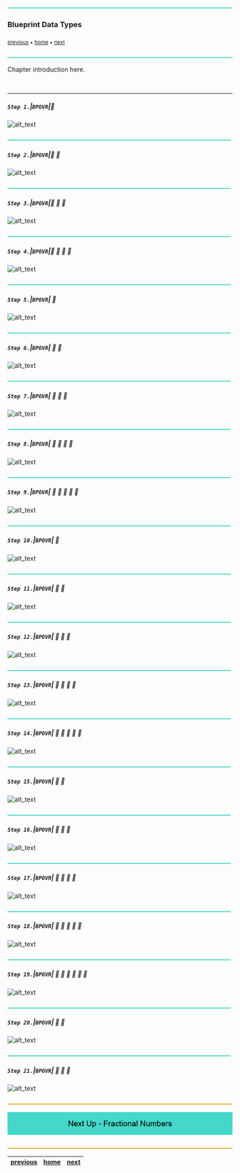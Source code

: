 ![](../images/line3.png)

### Blueprint Data Types

<sub>[previous](../) • [home](../README.md#user-content-ue5-bp-overview) • [next](../)</sub>

![](../images/line3.png)

Chapter introduction here.

<br>

---

##### `Step 1.`\|`BPOVR`|:small_blue_diamond:

![alt_text](images/.png)

![](../images/line2.png)

##### `Step 2.`\|`BPOVR`|:small_blue_diamond: :small_blue_diamond: 

![alt_text](images/.png)

![](../images/line2.png)

##### `Step 3.`\|`BPOVR`|:small_blue_diamond: :small_blue_diamond: :small_blue_diamond:

![alt_text](images/.png)

![](../images/line2.png)

##### `Step 4.`\|`BPOVR`|:small_blue_diamond: :small_blue_diamond: :small_blue_diamond: :small_blue_diamond:

![alt_text](images/.png)

![](../images/line2.png)

##### `Step 5.`\|`BPOVR`| :small_orange_diamond:

![alt_text](images/.png)

![](../images/line2.png)

##### `Step 6.`\|`BPOVR`| :small_orange_diamond: :small_blue_diamond:

![alt_text](images/.png)

![](../images/line2.png)

##### `Step 7.`\|`BPOVR`| :small_orange_diamond: :small_blue_diamond: :small_blue_diamond:

![alt_text](images/.png)

![](../images/line2.png)

##### `Step 8.`\|`BPOVR`| :small_orange_diamond: :small_blue_diamond: :small_blue_diamond: :small_blue_diamond:

![alt_text](images/.png)

![](../images/line2.png)

##### `Step 9.`\|`BPOVR`| :small_orange_diamond: :small_blue_diamond: :small_blue_diamond: :small_blue_diamond: :small_blue_diamond:

![alt_text](images/.png)

![](../images/line2.png)

##### `Step 10.`\|`BPOVR`| :large_blue_diamond:

![alt_text](images/.png)

![](../images/line2.png)

##### `Step 11.`\|`BPOVR`| :large_blue_diamond: :small_blue_diamond: 

![alt_text](images/.png)

![](../images/line2.png)

##### `Step 12.`\|`BPOVR`| :large_blue_diamond: :small_blue_diamond: :small_blue_diamond: 

![alt_text](images/.png)

![](../images/line2.png)

##### `Step 13.`\|`BPOVR`| :large_blue_diamond: :small_blue_diamond: :small_blue_diamond:  :small_blue_diamond: 

![alt_text](images/.png)

![](../images/line2.png)

##### `Step 14.`\|`BPOVR`| :large_blue_diamond: :small_blue_diamond: :small_blue_diamond: :small_blue_diamond:  :small_blue_diamond: 

![alt_text](images/.png)

![](../images/line2.png)

##### `Step 15.`\|`BPOVR`| :large_blue_diamond: :small_orange_diamond: 

![alt_text](images/.png)

![](../images/line2.png)

##### `Step 16.`\|`BPOVR`| :large_blue_diamond: :small_orange_diamond:   :small_blue_diamond: 

![alt_text](images/.png)

![](../images/line2.png)

##### `Step 17.`\|`BPOVR`| :large_blue_diamond: :small_orange_diamond: :small_blue_diamond: :small_blue_diamond:

![alt_text](images/.png)

![](../images/line2.png)

##### `Step 18.`\|`BPOVR`| :large_blue_diamond: :small_orange_diamond: :small_blue_diamond: :small_blue_diamond: :small_blue_diamond:

![alt_text](images/.png)

![](../images/line2.png)

##### `Step 19.`\|`BPOVR`| :large_blue_diamond: :small_orange_diamond: :small_blue_diamond: :small_blue_diamond: :small_blue_diamond: :small_blue_diamond:

![alt_text](images/.png)

![](../images/line2.png)

##### `Step 20.`\|`BPOVR`| :large_blue_diamond: :large_blue_diamond:

![alt_text](images/.png)

![](../images/line2.png)

##### `Step 21.`\|`BPOVR`| :large_blue_diamond: :large_blue_diamond: :small_blue_diamond:

![alt_text](images/.png)

![](../images/line.png)

<!-- <img src="https://via.placeholder.com/1000x100/45D7CA/000000/?text=Next Up - ADD NEXT PAGE"> -->

![next up - ](images/banner.png)

![](../images/line.png)

| [previous](../)| [home](../README.md#user-content-ue5-bp-overview) | [next](../)|
|---|---|---|
